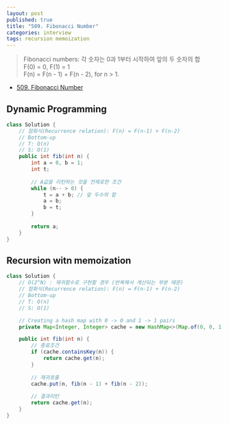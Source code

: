 ```yaml
---
layout: post
published: true
title: "509. Fibonacci Number"
categories: interview
tags: recursion memoization
---
```


> Fibonacci numbers: 각 숫자는 0과 1부터 시작하여 앞의 두 숫자의 합  
> F(0) = 0, F(1) = 1  
> F(n) = F(n - 1) + F(n - 2), for n > 1.  

- [509. Fibonacci Number](https://leetcode.com/problems/fibonacci-number/)

## Dynamic Programming
```java
class Solution {
    // 점화식(Recurrence relation): F(n) = F(n-1) + F(n-2)
    // Bottom-up
    // T: O(n)
    // S: O(1)
    public int fib(int n) {
        int a = 0, b = 1;
        int t;
        
        // A값을 리턴하는 것을 전제로한 조건
        while (n-- > 0) {
            t = a + b; // 앞 두수의 합
            a = b;
            b = t;
        }
        
        return a;
    }
}
```

## Recursion witn memoization
```java
class Solution {
    // O(2^N) : 재귀함수로 구현할 경우 (반복해서 계산되는 부분 때문)
    // 점화식(Recurrence relation): F(n) = F(n-1) + F(n-2)
    // Bottom-up
    // T: O(n)
    // S: O(1)

    // Creating a hash map with 0 -> 0 and 1 -> 1 pairs
    private Map<Integer, Integer> cache = new HashMap<>(Map.of(0, 0, 1, 1));

    public int fib(int n) {
        // 종료조건
        if (cache.containsKey(n)) {
            return cache.get(n);
        }
        
        // 재귀호출
        cache.put(n, fib(n - 1) + fib(n - 2));
        
        // 결과리턴
        return cache.get(n);
    }
}
```